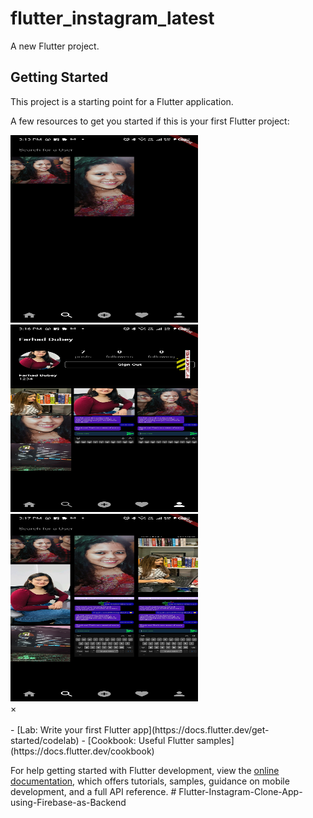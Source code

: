 # flutter_instagram_latest

A new Flutter project.

## Getting Started

This project is a starting point for a Flutter application.

A few resources to get you started if this is your first Flutter project:

<!-- The grid: four columns -->
<div class="row">
  <div class="column">
    <img src="readme_photos/Screenshot_20240524-151343.jpg"  width="300" height="300" alt="Nature" onclick="myFunction(this);">
  </div>
  <div class="column">
    <img src="Screenshot_20240524-151656.jpg" width="300" height="300" alt="Snow" onclick="myFunction(this);">
  </div>
  <div class="column">
    <img src="Screenshot_20240524-151737.jpg" width="300" height="300" alt="Mountains" onclick="myFunction(this);">
  </div>
</div>

<!-- The expanding image container -->
<div class="container">
  <!-- Close the image -->
  <span onclick="this.parentElement.style.display='none'" class="closebtn">&times;</span>
  <!-- Expanded image -->
  <img id="expandedImg" style="width:100%">
  <!-- Image text -->
  <div id="imgtext"></div>
</div>
- [Lab: Write your first Flutter app](https://docs.flutter.dev/get-started/codelab)
- [Cookbook: Useful Flutter samples](https://docs.flutter.dev/cookbook)

For help getting started with Flutter development, view the
[online documentation](https://docs.flutter.dev/), which offers tutorials,
samples, guidance on mobile development, and a full API reference.
#   F l u t t e r - I n s t a g r a m - C l o n e - A p p - u s i n g - F i r e b a s e - a s - B a c k e n d 
 
 
